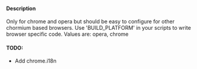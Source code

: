 #### Description
Only for chrome and opera but should be easy to configure for other chormium based browsers. 
Use 'BUILD_PLATFORM' in your scripts to write browser specific code.
Values are: opera, chrome


#### TODO:
* Add chrome.i18n 

